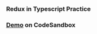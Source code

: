 ### Redux in Typescript Practice
### [Demo](https://codesandbox.io/s/charming-mccarthy-4k27o) on CodeSandbox 

